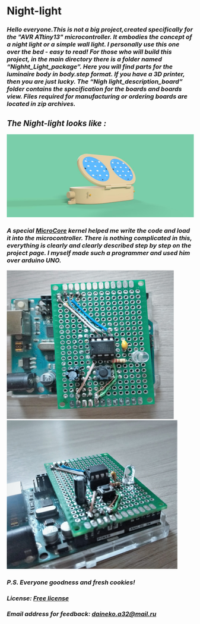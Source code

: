 # Night-light 
### *Hello everyone.This is not a big project,created specifically for the "AVR ATtiny13" microcontroller. It embodies the concept of a night light or a simple wall light. I personally use this one over the bed - easy to read! For those who will build this project, in the main directory there is a folder named “Nighht_Light_package”. Here you will find parts for the luminaire body in body.step format. If you have a 3D printer, then you are just lucky. The “Nigh light_description_board” folder contains the specification for the boards and boards view. Files required for manufacturing or ordering boards are located in zip archives.*

## *The Night-light looks like :* 
<img src=https://github.com/artemned/Night-light/blob/main/Night%20light/Night_light_view/Night_light%20v1.jpg >


### *A special [MicroCore](https://github.com/MCUdude/MicroCore) kernel helped me write the code and load it into the microcontroller. There is nothing complicated in this, everything is clearly and clearly described step by step on the project page. I myself made such a programmer and used him over arduino UNO.*
<img src=https://github.com/artemned/Night-light/blob/main/Night%20light/Night_light_view/attiny_view_one.jpg  width="450" height="400" > <img src=https://github.com/artemned/Night-light/blob/main/Night%20light/Night_light_view/attiny_view_two.jpg width="460" height="400" >

### *P.S. Everyone goodness and fresh cookies!*
 
 ### *License: [Free license](https://github.com/artemned/Night-light/blob/main/LICENSE)*
 
 ### *Email address for feedback: daineko.a32@mail.ru*
